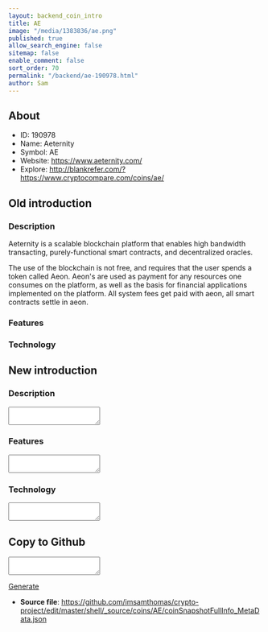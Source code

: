 ```yaml
---
layout: backend_coin_intro
title: AE
image: "/media/1383836/ae.png"
published: true
allow_search_engine: false
sitemap: false
enable_comment: false
sort_order: 70
permalink: "/backend/ae-190978.html"
author: Sam
---
```


## About

- ID: 190978
- Name: Aeternity
- Symbol: AE
- Website: https://www.aeternity.com/
- Explore: http://blankrefer.com/?https://www.cryptocompare.com/coins/ae/


## Old introduction

### Description

<p><span>Aeternity is a scalable blockchain platform that enables high bandwidth transacting, purely-functional smart contracts, and decentralized oracles.</span></p><p><span>The use of the blockchain is not free, and requires that the user spends a token called Aeon. Aeon&#39;s are used as payment for any resources one consumes on the platform, as well as the basis for financial applications implemented on the platform. All system fees get paid with aeon, all smart contracts settle in aeon.</span></p>

### Features


### Technology




## New introduction


### Description
<textarea id="meta_description" name="description"></textarea>

### Features
<textarea id="meta_features" name="features"></textarea>

### Technology
<textarea id="meta_technology" name="technology"></textarea>


## Copy to Github

<textarea id="coinsnapshotfullinfo_metadata"></textarea>

<a href="#gen" onclick="generateMetaDatJson()">Generate</a>

- **Source file**: <a href="https://github.com/imsamthomas/crypto-project/edit/master/shell/_source/coins/AE/coinSnapshotFullInfo_MetaData.json">https://github.com/imsamthomas/crypto-project/edit/master/shell/_source/coins/AE/coinSnapshotFullInfo_MetaData.json</a>

